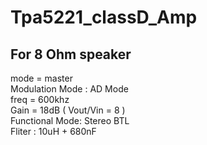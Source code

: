 # Tpa5221_classD_Amp
## For 8 Ohm speaker
mode = master <br>
Modulation Mode : AD Mode<br>
freq = 600khz <br>
Gain = 18dB  ( Vout/Vin = 8 ) <br>
Functional Mode: Stereo BTL <br>
Fliter : 10uH + 680nF <br>

